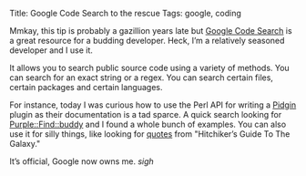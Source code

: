 Title: Google Code Search to the rescue
Tags: google, coding

Mmkay, this tip is probably a gazillion years late but [Google Code
Search](http://www.google.com/codesearch) is a great resource for a
budding developer. Heck, I’m a relatively seasoned developer and I use
it.

It allows you to search public source code using a variety of methods.
You can search for an exact string or a regex. You can search certain
files, certain packages and certain languages.

For instance, today I was curious how to use the Perl API for writing a
[Pidgin](http://www.pidgin.im) plugin as their documentation is a tad
sparce. A quick search looking for
[Purple::Find::buddy](http://www.google.com/codesearch?q=Purple%3A%3AFind%3A%3ABuddy&hl=en&btnG=Search+Code)
and I found a whole bunch of examples. You can also use it for silly
things, like looking for
[quotes](http://www.google.com/codesearch?hl=en&lr=&q=%22meaning+of+life%22&sbtn=Search)
from "Hitchiker’s Guide To The Galaxy."

It’s official, Google now owns me. *sigh*
